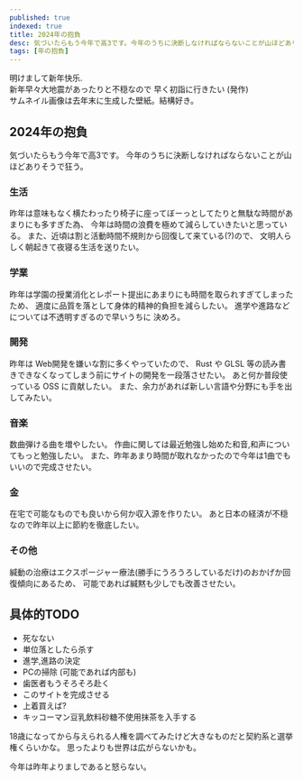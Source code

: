 ```yaml
---
published: true
indexed: true
title: 2024年の抱負
desc: 気づいたらもう今年で高3です。今年のうちに決断しなければならないことが山ほどありそうで狂う。
tags: [年の抱負]
---
```


明けまして新年快乐.  
新年早々大地震があったりと不穏なので 早く初詣に行きたい (発作)  
サムネイル画像は去年末に生成した壁紙。結構好き。

## 2024年の抱負

気づいたらもう今年で高3です。
今年のうちに決断しなければならないことが山ほどありそうで狂う。

### 生活

昨年は意味もなく横たわったり椅子に座ってぼーっとしてたりと無駄な時間があまりにも多すぎた為、
今年は時間の浪費を極めて減らしていきたいと思っている。
また、近頃は割と活動時間不規則から回復して来ている(?)ので、
文明人らしく朝起きて夜寝る生活を送りたい。

### 学業

昨年は学園の授業消化とレポート提出にあまりにも時間を取られすぎてしまったため、
適度に品質を落として身体的精神的負担を減らしたい。
進学や進路などについては不透明すぎるので早いうちに 決めろ。

### 開発

昨年は Web開発を嫌いな割に多くやっていたので、
Rust や GLSL 等の読み書きできなくなってしまう前にサイトの開発を一段落させたい。
あと何か普段使っている OSS に貢献したい。
また、余力があれば新しい言語や分野にも手を出してみたい。

### 音楽

数曲弾ける曲を増やしたい。
作曲に関しては最近勉強し始めた和音,和声についてもっと勉強したい。
また、昨年あまり時間が取れなかったので今年は1曲でもいいので完成させたい。

### 金

在宅で可能なものでも良いから何か収入源を作りたい。
あと日本の経済が不穏なので昨年以上に節約を徹底したい。

### その他

緘動の治療はエクスポージャー療法(勝手にうろうろしているだけ)のおかげか回復傾向にあるため、
可能であれば緘黙も少しでも改善させたい。

## 具体的TODO

- 死なない
- 単位落としたら杀す
- 進学,進路の決定
- PCの掃除 (可能であれば内部も)
- 歯医者もうそろそろ赴く
- このサイトを完成させる
- 上着買えば?
- キッコーマン豆乳飲料砂糖不使用抹茶を入手する

18歳になってから与えられる人権を調べてみたけど大きなものだと契約系と選挙権くらいかな。
思ったよりも世界は広がらないかも。

今年は昨年よりましであると怒らない。
